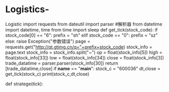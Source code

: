 # Logistics-
Logistic 
import requests
from dateutil import parser #解析器
from datetime import datetime, time
from time import sleep
def get_tick(stock_code):
    if stock_code[0] == "6":
        prefix = "sh"
    elif stock_code == "0":
        prefix = "sz"
    else:
        raise Exception("参数错误")
    page = requests.get("http://qt.gtimg.cn/q="+prefix+stock_code)
    stock_info = page.text
    stock_info = stock_info.split("~")
    op = float(stock_info[5])
    high = float(stock_info[33])
    low = float(stock_info[34])
    close = float(stock_info[3])
    trade_datatime = parser.parser(stock_info[30])
    return [trade_datatime,close]
if __name__  == "__main__":
    stock_c = "600036"
    dt,close = get_tick(stock_c)
    print(stock_c,dt,close)

def stratege(tick):
